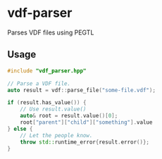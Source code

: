# vdf-parser

Parses VDF files using PEGTL

## Usage

```C++
#include "vdf_parser.hpp"

// Parse a VDF file.
auto result = vdf::parse_file("some-file.vdf");

if (result.has_value()) {
    // Use result.value()
    auto& root = result.value()[0]; 
    root["parent"]["child"]["something"].value
} else {
    // Let the people know.
    throw std::runtime_error{result.error()};
}
```
